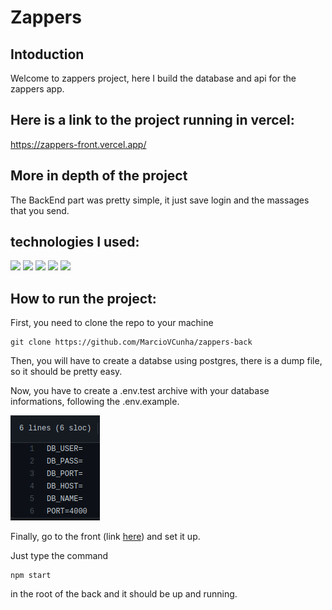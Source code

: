 <h1>Zappers</h1>

<h2>Intoduction</h2>

Welcome to zappers project, here I build the database and api for the zappers app.

<h2>Here is a link to the project running in vercel:</h2>

https://zappers-front.vercel.app/

<h2>More in depth of the project</h2>

The BackEnd part was pretty simple, it just save login and the massages that you send.

<h2>technologies I used:</h2>

<img src='https://img.shields.io/badge/JavaScript-323330?style=for-the-badge&logo=javascript&logoColor=F7DF1E'>
<img src='https://img.shields.io/badge/PostgreSQL-316192?style=for-the-badge&logo=postgresql&logoColor=white'>
<img src='https://img.shields.io/badge/npm-CB3837?style=for-the-badge&logo=npm&logoColor=white'>
<img src='https://img.shields.io/badge/Express.js-000000?style=for-the-badge&logo=express&logoColor=white'>
<img src='https://img.shields.io/badge/Heroku-430098?style=for-the-badge&logo=heroku&logoColor=white'>

<h2>How to run the project:</h2>

First, you need to clone the repo to your machine

    git clone https://github.com/MarcioVCunha/zappers-back

Then, you will have to create a databse using postgres, there is a dump file, so it should be pretty easy.

Now, you have to create a .env.test archive with your database informations, following the .env.example.

<img src='./assets/databaseExample.png' />

Finally, go to the front (link [here](https://github.com/MarcioVCunha/zappers-front)) and set it up.

Just type the command 

    npm start

in the root of the back and it should be up and running.